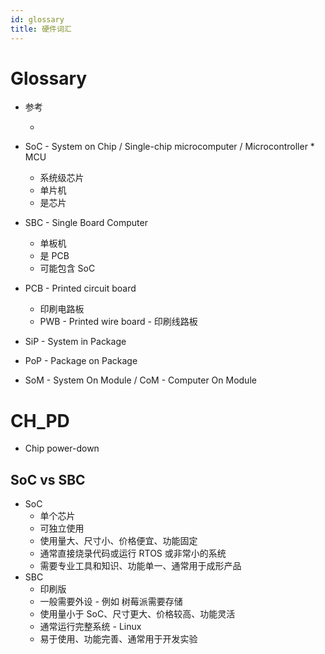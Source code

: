 ```yaml
---
id: glossary
title: 硬件词汇
---
```


# Glossary
* 参考
  * [](https://www.electronics-lab.com/hardware-acronyms-sip-soc-som-com-sbc/)

* SoC - System on Chip / Single-chip microcomputer / Microcontroller * MCU
  * 系统级芯片
  * 单片机
  * 是芯片
* SBC - Single Board Computer
  * 单板机
  * 是 PCB
  * 可能包含 SoC
* PCB - Printed circuit board
  * 印刷电路板
  * PWB - Printed wire board - 印刷线路板
* SiP - System in Package
* PoP - Package on Package
* SoM - System On Module / CoM - Computer On Module

# CH_PD
* Chip power-down

## SoC vs SBC
* SoC
  * 单个芯片
  * 可独立使用
  * 使用量大、尺寸小、价格便宜、功能固定
  * 通常直接烧录代码或运行 RTOS 或非常小的系统
  * 需要专业工具和知识、功能单一、通常用于成形产品
* SBC
  * 印刷版
  * 一般需要外设 - 例如 树莓派需要存储
  * 使用量小于 SoC、尺寸更大、价格较高、功能灵活
  * 通常运行完整系统 - Linux
  * 易于使用、功能完善、通常用于开发实验
